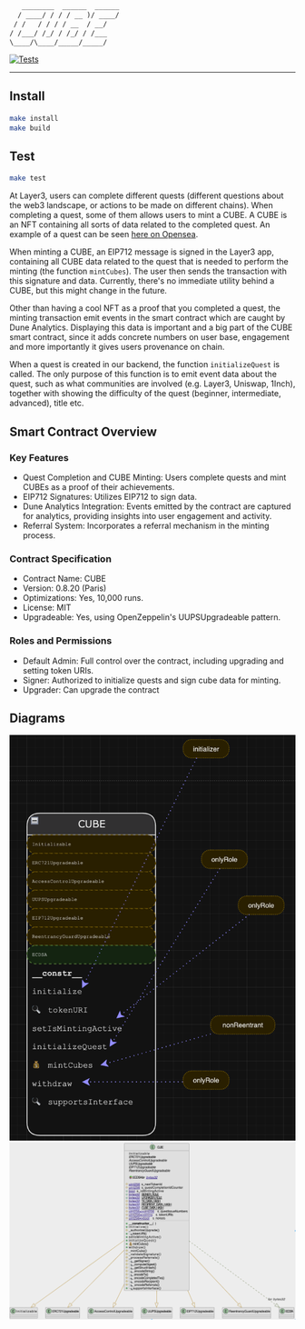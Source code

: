 ```
   ________  ______  ______
  / ____/ / / / __ )/ ____/
 / /   / / / / __  / __/
/ /___/ /_/ / /_/ / /___
\____/\____/_____/_____/
```

[![Tests](https://github.com/layer3xyz/cubes/workflows/test.yml/badge.svg)](https://github.com/layer3xyz/cubes/actions?query=workflow%3Atest)

---

## Install

```bash
make install
make build
```

## Test

```bash
make test
```

At Layer3, users can complete different quests (different questions about the web3 landscape, or actions to be made on different chains). When completing a quest, some of them allows users to mint a CUBE. A CUBE is an NFT containing all sorts of data related to the completed quest. An example of a quest can be seen [here on Opensea](https://opensea.io/assets/base/0x1195cf65f83b3a5768f3c496d3a05ad6412c64b7/95).

When minting a CUBE, an EIP712 message is signed in the Layer3 app, containing all CUBE data related to the quest that is needed to perform the minting (the function `mintCubes`). The user then sends the transaction with this signature and data. Currently, there's no immediate utility behind a CUBE, but this might change in the future.

Other than having a cool NFT as a proof that you completed a quest, the minting transaction emit events in the smart contract which are caught by Dune Analytics. Displaying this data is important and a big part of the CUBE smart contract, since it adds concrete numbers on user base, engagement and more importantly it gives users provenance on chain.

When a quest is created in our backend, the function `initializeQuest` is called. The only purpose of this function is to emit event data about the quest, such as what communities are involved (e.g. Layer3, Uniswap, 1Inch), together with showing the difficulty of the quest (beginner, intermediate, advanced), title etc.

## Smart Contract Overview

### Key Features

- Quest Completion and CUBE Minting: Users complete quests and mint CUBEs as a proof of their achievements.
- EIP712 Signatures: Utilizes EIP712 to sign data.
- Dune Analytics Integration: Events emitted by the contract are captured for analytics, providing insights into user engagement and activity.
- Referral System: Incorporates a referral mechanism in the minting process.

### Contract Specification

- Contract Name: CUBE
- Version: 0.8.20 (Paris)
- Optimizations: Yes, 10,000 runs.
- License: MIT
- Upgradeable: Yes, using OpenZeppelin's UUPSUpgradeable pattern.

### Roles and Permissions

- Default Admin: Full control over the contract, including upgrading and setting token URIs.
- Signer: Authorized to initialize quests and sign cube data for minting.
- Upgrader: Can upgrade the contract

## Diagrams

![Solidity Visual Developer, CSV from draw.io](/draw_io.png)
![Solidity Visual Developer, UML](/uml.png)
